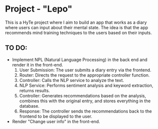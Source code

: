 # Project - "Lepo"

This is a HyTe project where I aim to build an app that works as a diary where users can input about their mental state. The idea is that the app recommends mind training techniques to the users based on their inputs.

## TO DO:
- Implement NPL (Natural Language Processing) in the back end and render it in the front-end.
  1. User Submission: The user submits a diary entry via the frontend.
  2. Router: Directs the request to the appropriate controller function.
  3. Controller: Calls the NLP service to analyze the text.
  4. NLP Service: Performs sentiment analysis and keyword extraction, returns results.
  5. Controller: Generates recommendations based on the analysis, combines this with the original entry, and stores everything in the database.
  6. Response: The controller sends the recommendations back to the frontend to be displayed to the user.
- Render "Change user info" in the front-end.
